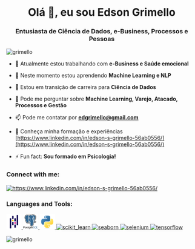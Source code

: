 <h1 align="center">Olá 👋, eu sou Edson Grimello</h1>
<h3 align="center">Entusiasta de Ciência de Dados, e-Business, Processos e Pessoas</h3>

<p align="left"> <img src="https://komarev.com/ghpvc/?username=grimello&label=Profile%20views&color=0e75b6&style=flat" alt="grimello" /> </p>

- 🔭 Atualmente estou trabalhando com **e-Business e Saúde emocional**

- 🌱 Neste momento estou aprendendo **Machine Learning e NLP**

- 🤝 Estou em transição de carreira para **Ciência de Dados**

- 💬 Pode me perguntar sobre **Machine Learning, Varejo, Atacado, Processos e Gestão**

- 📫 Pode me contatar por **edgrimello@gmail.com**

- 📄 Conheça minha formação e experiências [https://www.linkedin.com/in/edson-s-grimello-56ab0556/](https://www.linkedin.com/in/edson-s-grimello-56ab0556/)

- ⚡ Fun fact: **Sou formado em Psicologia!**

<h3 align="left">Connect with me:</h3>
<p align="left">
<a href="https://linkedin.com/in/https://www.linkedin.com/in/edson-s-grimello-56ab0556/" target="blank"><img align="center" src="https://raw.githubusercontent.com/rahuldkjain/github-profile-readme-generator/master/src/images/icons/Social/linked-in-alt.svg" alt="https://www.linkedin.com/in/edson-s-grimello-56ab0556/" height="30" width="40" /></a>
</p>

<h3 align="left">Languages and Tools:</h3>
<p align="left"> <a href="https://pandas.pydata.org/" target="_blank" rel="noreferrer"> <img src="https://raw.githubusercontent.com/devicons/devicon/2ae2a900d2f041da66e950e4d48052658d850630/icons/pandas/pandas-original.svg" alt="pandas" width="40" height="40"/> </a> <a href="https://www.postgresql.org" target="_blank" rel="noreferrer"> <img src="https://raw.githubusercontent.com/devicons/devicon/master/icons/postgresql/postgresql-original-wordmark.svg" alt="postgresql" width="40" height="40"/> </a> <a href="https://www.python.org" target="_blank" rel="noreferrer"> <img src="https://raw.githubusercontent.com/devicons/devicon/master/icons/python/python-original.svg" alt="python" width="40" height="40"/> </a> <a href="https://scikit-learn.org/" target="_blank" rel="noreferrer"> <img src="https://upload.wikimedia.org/wikipedia/commons/0/05/Scikit_learn_logo_small.svg" alt="scikit_learn" width="40" height="40"/> </a> <a href="https://seaborn.pydata.org/" target="_blank" rel="noreferrer"> <img src="https://seaborn.pydata.org/_images/logo-mark-lightbg.svg" alt="seaborn" width="40" height="40"/> </a> <a href="https://www.selenium.dev" target="_blank" rel="noreferrer"> <img src="https://raw.githubusercontent.com/detain/svg-logos/780f25886640cef088af994181646db2f6b1a3f8/svg/selenium-logo.svg" alt="selenium" width="40" height="40"/> </a> <a href="https://www.tensorflow.org" target="_blank" rel="noreferrer"> <img src="https://www.vectorlogo.zone/logos/tensorflow/tensorflow-icon.svg" alt="tensorflow" width="40" height="40"/> </a> </p>

<p><img align="center" src="https://github-readme-stats.vercel.app/api/top-langs?username=grimello&show_icons=true&locale=en&layout=compact" alt="grimello" /></p>


<!---
Grimello/Grimello is a ✨ special ✨ repository because its `README.md` (this file) appears on your GitHub profile.
You can click the Preview link to take a look at your changes.
--->
